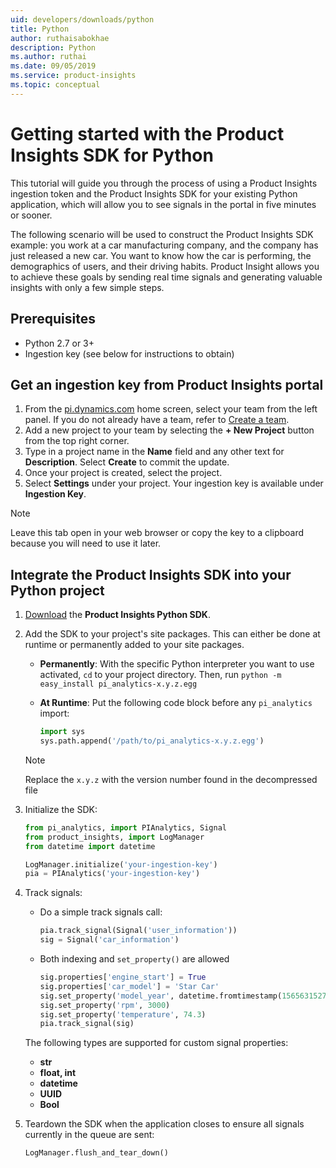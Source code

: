 ```yaml
---
uid: developers/downloads/python
title: Python
author: ruthaisabokhae
description: Python
ms.author: ruthai
ms.date: 09/05/2019
ms.service: product-insights
ms.topic: conceptual
---
```


# Getting started with the Product Insights SDK for Python

This tutorial will guide you through the process of using a Product Insights ingestion token and the Product Insights SDK for your existing Python application, which will allow you to see signals in the portal in five minutes or sooner.

The following scenario will be used to construct the Product Insights SDK example: you work at a car manufacturing company, and the company has just released a new car. You want to know how the car is performing, the demographics of users, and their driving habits. Product Insight allows you to achieve these goals by sending real time signals and generating valuable insights with only a few simple steps.


## Prerequisites
- Python 2.7 or 3+
- Ingestion key (see below for instructions to obtain)

## Get an ingestion key from Product Insights portal
1. From the [pi.dynamics.com](http://pi.dynamics.com) home screen, select your team from the left panel. If you do not already have a team, refer to [Create a team](xref:developers/quick-starts/create-a-team).
2. Add a new project to your team by selecting the **+ New Project** button from the top right corner.
3. Type in a project name in the **Name** field and any other text for **Description**. Select **Create** to commit the update.
4. Once your project is created, select the project.
5. Select **Settings** under your project. Your ingestion key is available under **Ingestion Key**.

> [!NOTE]
> Leave this tab open in your web browser or copy the key to a clipboard because you will need to use it later.

## Integrate the Product Insights SDK into your Python project
1. [Download](https://download.pi.dynamics.com/sdk/ProductInsightsSenders/pi_python_sdk.zip) the **Product Insights Python SDK**.

2. Add the SDK to your project's site packages. This can either be done at runtime or permanently added to your site packages.
	- **Permanently**: With the specific Python interpreter you want to use activated, `cd` to your project directory. Then, run `python -m easy_install pi_analytics-x.y.z.egg`

	- **At Runtime**: Put the following code block before any `pi_analytics` import:
        ```python
        import sys
        sys.path.append('/path/to/pi_analytics-x.y.z.egg')
        ```
	> [!NOTE]
	> Replace the `x.y.z` with the version number found in the decompressed file

3. Initialize the SDK:
    ```python
    from pi_analytics, import PIAnalytics, Signal
    from product_insights, import LogManager
    from datetime import datetime

    LogManager.initialize('your-ingestion-key')
    pia = PIAnalytics('your-ingestion-key')
    ```

4. Track signals:
	- Do a simple track signals call:
        ```python
        pia.track_signal(Signal('user_information'))
        sig = Signal('car_information')
        ```

    - Both indexing and `set_property()` are allowed
        ```python
        sig.properties['engine_start'] = True
        sig.properties['car_model'] = 'Star Car'
        sig.set_property('model_year', datetime.fromtimestamp(1565631527))
        sig.set_property('rpm', 3000)
        sig.set_property('temperature', 74.3)
        pia.track_signal(sig)
        ```

    The following types are supported for custom signal properties:
    - **str**
    - **float, int**
    - **datetime**
    - **UUID**
    - **Bool**

5. Teardown the SDK when the application closes to ensure all signals currently in the queue are sent:
    ```python
    LogManager.flush_and_tear_down()
    ```
